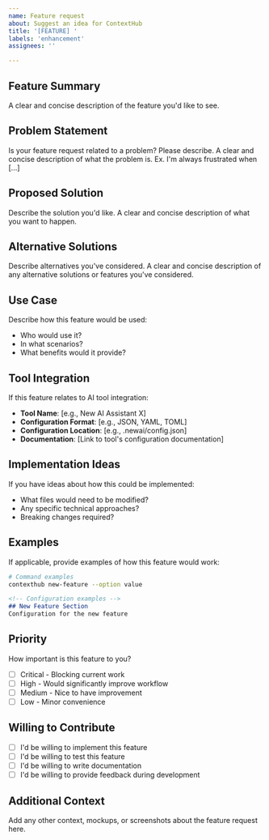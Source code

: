 ```yaml
---
name: Feature request
about: Suggest an idea for ContextHub
title: '[FEATURE] '
labels: 'enhancement'
assignees: ''

---
```


## Feature Summary
A clear and concise description of the feature you'd like to see.

## Problem Statement
Is your feature request related to a problem? Please describe.
A clear and concise description of what the problem is. Ex. I'm always frustrated when [...]

## Proposed Solution
Describe the solution you'd like.
A clear and concise description of what you want to happen.

## Alternative Solutions
Describe alternatives you've considered.
A clear and concise description of any alternative solutions or features you've considered.

## Use Case
Describe how this feature would be used:
- Who would use it?
- In what scenarios?
- What benefits would it provide?

## Tool Integration
If this feature relates to AI tool integration:
- **Tool Name**: [e.g., New AI Assistant X]
- **Configuration Format**: [e.g., JSON, YAML, TOML]
- **Configuration Location**: [e.g., .newai/config.json]
- **Documentation**: [Link to tool's configuration documentation]

## Implementation Ideas
If you have ideas about how this could be implemented:
- What files would need to be modified?
- Any specific technical approaches?
- Breaking changes required?

## Examples
If applicable, provide examples of how this feature would work:

```bash
# Command examples
contexthub new-feature --option value
```

```markdown
<!-- Configuration examples -->
## New Feature Section
Configuration for the new feature
```

## Priority
How important is this feature to you?
- [ ] Critical - Blocking current work
- [ ] High - Would significantly improve workflow
- [ ] Medium - Nice to have improvement
- [ ] Low - Minor convenience

## Willing to Contribute
- [ ] I'd be willing to implement this feature
- [ ] I'd be willing to test this feature
- [ ] I'd be willing to write documentation
- [ ] I'd be willing to provide feedback during development

## Additional Context
Add any other context, mockups, or screenshots about the feature request here.